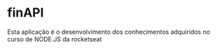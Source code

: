 # finAPI
Esta aplicação é o desenvolvimento dos conhecimentos adquiridos no curso de NODE.JS da rocketseat
